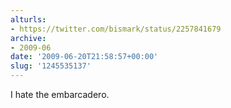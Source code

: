 ```yaml
---
alturls:
- https://twitter.com/bismark/status/2257841679
archive:
- 2009-06
date: '2009-06-20T21:58:57+00:00'
slug: '1245535137'
---
```


I hate the embarcadero.

